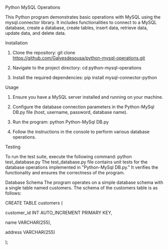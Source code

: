Python MySQL Operations

This Python program demonstrates basic operations with MySQL using the mysql.connector library. It includes functionalities to connect to a MySQL database, create a database, create tables, insert data, retrieve data, update data, and delete data.

Installation

1. Clone the repository:
git clone https://github.com/Galvesdesousa/python-mysql-operations.git

2. Navigate to the project directory:
cd python-mysql-operations

3. Install the required dependencies:
pip install mysql-connector-python

Usage

1. Ensure you have a MySQL server installed and running on your machine.
   
2. Configure the database connection parameters in the Python-MySql DB.py file (host, username, password, database name).
   
3. Run the program:
python Python-MySql DB.py

4. Follow the instructions in the console to perform various database operations.

Testing

To run the test suite, execute the following command:
python test_database.py
The test_database.py file contains unit tests for the database operations implemented in "Python-MySql DB.py." It verifies the functionality and ensures the correctness of the program.

Database Schema
The program operates on a simple database schema with a single table named customers. The schema of the customers table is as follows:

CREATE TABLE customers (

  customer_id INT AUTO_INCREMENT PRIMARY KEY,
  
  name VARCHAR(255),
  
  address VARCHAR(255)
  
);
